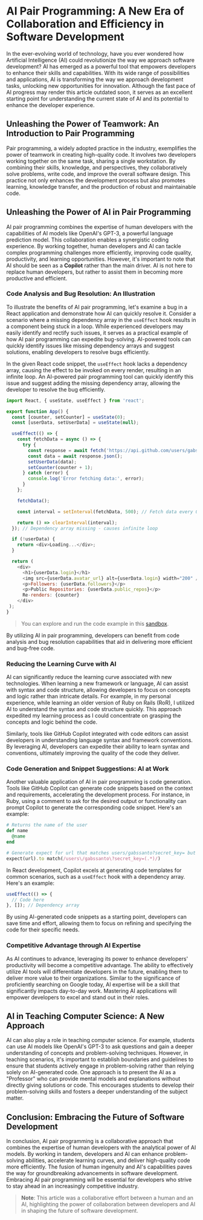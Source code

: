 # AI Pair Programming: A New Era of Collaboration and Efficiency in Software Development

In the ever-evolving world of technology, have you ever wondered how Artificial Intelligence (AI) could revolutionize the way we approach software development? AI has emerged as a powerful tool that empowers developers to enhance their skills and capabilities. With its wide range of possibilities and applications, AI is transforming the way we approach development tasks, unlocking new opportunities for innovation. Although the fast pace of AI progress may render this article outdated soon, it serves as an excellent starting point for understanding the current state of AI and its potential to enhance the developer experience.

## Unleashing the Power of Teamwork: An Introduction to Pair Programming

Pair programming, a widely adopted practice in the industry, exemplifies the power of teamwork in creating high-quality code. It involves two developers working together on the same task, sharing a single workstation. By combining their skills, knowledge, and perspectives, they collaboratively solve problems, write code, and improve the overall software design. This practice not only enhances the development process but also promotes learning, knowledge transfer, and the production of robust and maintainable code.

## Unleashing the Power of AI in Pair Programming

AI pair programming combines the expertise of human developers with the capabilities of AI models like OpenAI's GPT-3, a powerful language prediction model. This collaboration enables a synergistic coding experience. By working together, human developers and AI can tackle complex programming challenges more efficiently, improving code quality, productivity, and learning opportunities. However, it's important to note that AI should be seen as a **Copilot** rather than the main driver. AI is not here to replace human developers, but rather to assist them in becoming more productive and efficient.

### Code Analysis and Bug Resolution: An Illustration

To illustrate the benefits of AI pair programming, let's examine a bug in a React application and demonstrate how AI can quickly resolve it. Consider a scenario where a missing dependency array in the `useEffect` hook results in a component being stuck in a loop. While experienced developers may easily identify and rectify such issues, it serves as a practical example of how AI pair programming can expedite bug-solving. AI-powered tools can quickly identify issues like missing dependency arrays and suggest solutions, enabling developers to resolve bugs efficiently.

In the given React code snippet, the `useEffect` hook lacks a dependency array, causing the effect to be invoked on every render, resulting in an infinite loop. An AI-powered pair programming tool can quickly identify this issue and suggest adding the missing dependency array, allowing the developer to resolve the bug efficiently.

```javascript
import React, { useState, useEffect } from 'react';

export function App() {
  const [counter, setCounter] = useState(0);
  const [userData, setUserData] = useState(null);

  useEffect(() => {
    const fetchData = async () => {
      try {
        const response = await fetch('https://api.github.com/users/gabssanto');
        const data = await response.json();
        setUserData(data);
        setCounter(counter + 1);
      } catch (error) {
        console.log('Error fetching data:', error);
      }
    };

    fetchData();

    const interval = setInterval(fetchData, 500); // Fetch data every 0.5 seconds

    return () => clearInterval(interval);
  }); // Dependency array missing - causes infinite loop

  if (!userData) {
    return <div>Loading...</div>;
  }

  return (
    <div>
      <h1>{userData.login}</h1>
      <img src={userData.avatar_url} alt={userData.login} width="200" />
      <p>Followers: {userData.followers}</p>
      <p>Public Repositories: {userData.public_repos}</p>
      Re-renders: {counter}
    </div>
 );
}

```

> You can explore and run the code example in this [sandbox](https://1482073.playcode.io/).

By utilizing AI in pair programming, developers can benefit from code analysis and bug resolution capabilities that aid in delivering more efficient and bug-free code.

### Reducing the Learning Curve with AI

AI can significantly reduce the learning curve associated with new technologies. When learning a new framework or language, AI can assist with syntax and code structure, allowing developers to focus on concepts and logic rather than intricate details. For example, in my personal experience, while learning an older version of Ruby on Rails (RoR), I utilized AI to understand the syntax and code structure quickly. This approach expedited my learning process as I could concentrate on grasping the concepts and logic behind the code.

Similarly, tools like GitHub Copilot integrated with code editors can assist developers in understanding language syntax and framework conventions. By leveraging AI, developers can expedite their ability to learn syntax and conventions, ultimately improving the quality of the code they deliver.

### Code Generation and Snippet Suggestions: AI at Work

Another valuable application of AI in pair programming is code generation. Tools like GitHub Copilot can generate code snippets based on the context and requirements, accelerating the development process. For instance, in Ruby, using a comment to ask for the desired output or functionality can prompt Copilot to generate the corresponding code snippet. Here's an example:

```ruby
# Returns the name of the user
def name
  @name
end

# Generate expect for url that matches users/gabssanto?secret_key= but secret key is variable
expect(url).to match(/users\/gabssanto\?secret_key=(.*)/)
```

In React development, Copilot excels at generating code templates for common scenarios, such as a `useEffect` hook with a dependency array. Here's an example:

```javascript
useEffect(() => {
  // Code here
}, []); // Dependency array
```

By using AI-generated code snippets as a starting point, developers can save time and effort, allowing them to focus on refining and specifying the code for their specific needs.

### Competitive Advantage through AI Expertise

As AI continues to advance, leveraging its power to enhance developers' productivity will become a competitive advantage. The ability to effectively utilize AI tools will differentiate developers in the future, enabling them to deliver more value to their organizations. Similar to the significance of proficiently searching on Google today, AI expertise will be a skill that significantly impacts day-to-day work. Mastering AI applications will empower developers to excel and stand out in their roles.

## AI in Teaching Computer Science: A New Approach

AI can also play a role in teaching computer science. For example, students can use AI models like OpenAI's GPT-3 to ask questions and gain a deeper understanding of concepts and problem-solving techniques. However, in teaching scenarios, it's important to establish boundaries and guidelines to ensure that students actively engage in problem-solving rather than relying solely on AI-generated code. One approach is to present the AI as a "Professor" who can provide mental models and explanations without directly giving solutions or code. This encourages students to develop their problem-solving skills and fosters a deeper understanding of the subject matter.

## Conclusion: Embracing the Future of Software Development

In conclusion, AI pair programming is a collaborative approach that combines the expertise of human developers with the analytical power of AI models. By working in tandem, developers and AI can enhance problem-solving abilities, accelerate learning curves, and deliver high-quality code more efficiently. The fusion of human ingenuity and AI's capabilities paves the way for groundbreaking advancements in software development. Embracing AI pair programming will be essential for developers who strive to stay ahead in an increasingly competitive industry.

> **Note**: This article was a collaborative effort between a human and an AI, highlighting the power of collaboration between developers and AI in shaping the future of software development.
